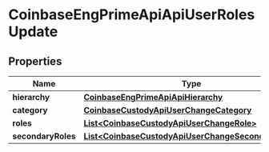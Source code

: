 
# CoinbaseEngPrimeApiApiUserRolesUpdate

## Properties
Name | Type | Description | Notes
------------ | ------------- | ------------- | -------------
**hierarchy** | [**CoinbaseEngPrimeApiApiHierarchy**](CoinbaseEngPrimeApiApiHierarchy.md) |  |  [optional]
**category** | [**CoinbaseCustodyApiUserChangeCategory**](CoinbaseCustodyApiUserChangeCategory.md) |  |  [optional]
**roles** | [**List&lt;CoinbaseCustodyApiUserChangeRole&gt;**](CoinbaseCustodyApiUserChangeRole.md) |  |  [optional]
**secondaryRoles** | [**List&lt;CoinbaseCustodyApiUserChangeSecondaryRole&gt;**](CoinbaseCustodyApiUserChangeSecondaryRole.md) |  |  [optional]



